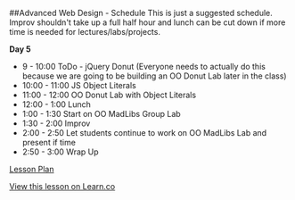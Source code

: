 

##Advanced Web Design - Schedule
This is just a suggested schedule. Improv shouldn't take up a full half hour and lunch can be cut down if more time is needed for lectures/labs/projects.

**Day 5**
+ 9 - 10:00 ToDo - jQuery Donut (Everyone needs to actually do this because we are going to be building an OO Donut Lab later in the class)
+ 10:00 - 11:00 JS Object Literals
+ 11:00 - 12:00 OO Donut Lab with Object Literals
+ 12:00 - 1:00 Lunch
+ 1:00 - 1:30 Start on OO MadLibs Group Lab
+ 1:30 - 2:00 Improv
+ 2:00 - 2:50 Let students continue to work on OO MadLibs Lab and present if time
+ 2:50 - 3:00 Wrap Up

[Lesson Plan](https://docs.google.com/a/flatironschool.com/document/d/19F5gP-woK2aTBJyx1dgP1Rzn9Gwr-_hsis3MIfW37Gs/edit)

<a href='https://learn.co/lessons/hs-adv-web-day5-schedule' data-visibility='hidden'>View this lesson on Learn.co</a>
